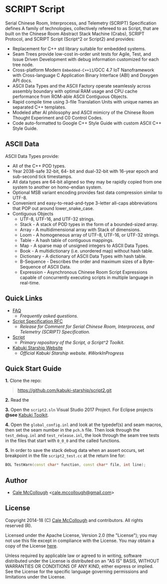 # SCRIPT Script

Serial Chinese Room, Interprocess, and Telemetry (SCRIPT) Specification defines A family of technologies, collectively refereed to as Script, that are built on the Chinese Room Abstract Stack Machine (Crabs), SCRIPT Protocol, and SCRIPT Script (Script^2 or Script2) and provides:

* Replacement for C++ std library suitable for embedded systems.
* Seam Trees provide low-cost in-order unit tests for Agile, Test, and Issue Driven Development with debug information customized for each tree node.
* Cross-platform Modern `Embedded-C++11`/GCC 4.7 IoT Nanoframework with Cross-language C Application Binary Interface (ABI) and Doxygen API docs.
* ASCII Data Types and the ASCII Factory operate seamlessly across assembly boundary with optimal RAM usage and CPU cache performance from ROM-able ASCII Contiguous Objects.
* Rapid compile time using 3-file Translation Units with unique names an separated C++ templates.
* Modeled after AI philosophy and ASCII mimicry of the Chinese Room Thought Experiment and C0 Control Codes.
* Code auto-formatted to Google C++ Style Guide with custom ASCII C++ Style Guide.

## ASCII Data

ASCII Data Types provide:

* All of the C++ POD types.
* Year 2038-safe 32-bit, 64- bit and dual-32-bit with 16-year epoch and sub-second tick timestamps.
* All data types are 64-bit aligned so they may be rapidly copied from one system to another on homo-endian system.
* Optional MSB variant encoding provides fast data compression similar to UTF-8.
* Convenient and easy-to-read-and-type 3-letter all-caps abbreviations that POP out around lower_snake_case.
* Contiguous Objects
  * UTF-8, UTF-16, and UTF-32 strings.
  * Stack - A stack of POD types in the form of a bounded-sized array.
  * Array - A multidimensional array with Stack of dimensions.
  * Loom - A homogeneous array of UTF-8, UTF-16, or UTF-32 strings.
  * Table - A hash table of contiguous mappings.
  * Map - A sparse map of unsigned integers to ASCII Data Types.
  * Book - A multidictionary (i.e. unordered map) without hash table.
  * Dictionary - A dictionary of ASCII Data Types with hash table.
  * B-Sequence - Describes the order and maximum sizes of a Byte-Sequence of ASCII Data.
  * Expression - Asynchronous Chinese Room Script Expressions capable of concurrently executing scripts in multiple language in real-time.

## Quick Links

* [FAQ](https://github.com/kabuki-starship/script/blob/master/docs/readme.md)
  - *Frequently asked questions.*
* [Script Specification RFC](https://github.com/kabuki-starship/script2/blob/master/docs/script_specification_rfc.md)
  - *Release for Comment for Serial Chinese Room, Interprocess, and Telemetry (SCRIPT) Specification.*
* [Script](https://github.com/kabuki-starship/kabuki-toolkit)
  - *Primary repository of the Script, a Script^2 Toolkit.*
* [Kabuki Starship Website](https://kabuki-starship.github.io/)
  - *Official Kabuki Starship website. #WorkInProgress*

## Quick Start Guide

**1.** Clone the repo:

> https://github.com/kabuki-starship/script2.git

**2.** Read the

**3.** Open the `script2.sln` Visual Studio 2017 Project. For Eclipse projects **@see** [Kabuki Toolkit](https://github.com/kabuki-starship/kabuki-toolkit).

**4.** Open the `global_config.inl` and look at the typedef(s) and seam macros, then set the seam number in the `pch.h` file. Then look through the `test_debug.inl` and `test_release.inl`, the look through the seam tree tests in the files that start with `0_0_0` and the called functions.

**5.** In order to save the stack debug data when an assert occurs, set breakpoint in the file `script2_test.cc` at the return line for:

```C++
BOL TestWarn(const char* function, const char* file, int line);
```

## Author

* [Cale McCollough](https://calemccollough.github.io) <[cale.mccollough@gmail.com](mailto:cale.mccollough@gmail.com)>

## License

Copyright 2014-18 (C) [Cale McCollough](mailto:calemccollough@gmail.com) and contributors. All rights reserved (R).

Licensed under the Apache License, Version 2.0 (the "License"); you may not use this file except in compliance with the License. You may obtain a copy of the License [here](http://www.apache.org/licenses/LICENSE-2.0).

Unless required by applicable law or agreed to in writing, software distributed under the License is distributed on an "AS IS" BASIS, WITHOUT WARRANTIES OR CONDITIONS OF ANY KIND, either express or implied. See the License for the specific language governing permissions and limitations under the License.
